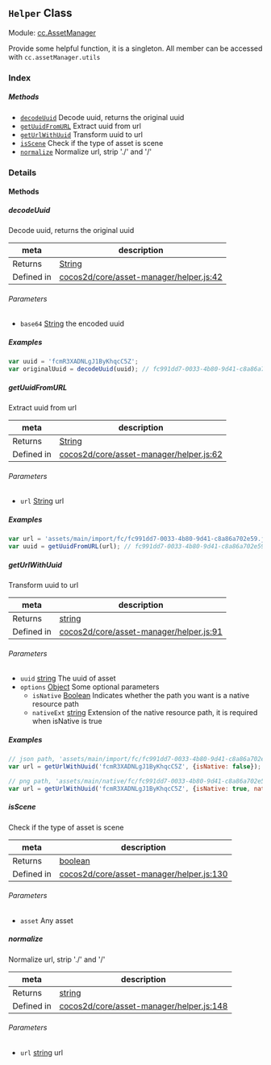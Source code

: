 ## `Helper` Class



Module: [cc.AssetManager](../modules/cc.AssetManager.md)


Provide some helpful function, it is a singleton. All member can be accessed with `cc.assetManager.utils`



### Index



##### Methods

  - [`decodeUuid`](#decodeuuid) Decode uuid, returns the original uuid
  - [`getUuidFromURL`](#getuuidfromurl) Extract uuid from url
  - [`getUrlWithUuid`](#geturlwithuuid) Transform uuid to url
  - [`isScene`](#isscene) Check if the type of asset is scene
  - [`normalize`](#normalize) Normalize url, strip './' and '/'



### Details




<!-- Method Block -->
#### Methods


##### decodeUuid

Decode uuid, returns the original uuid

| meta | description |
|------|-------------|
| Returns | <a href="https://developer.mozilla.org/en/JavaScript/Reference/Global_Objects/String" class="crosslink external" target="_blank">String</a> 
| Defined in | [cocos2d/core/asset-manager/helper.js:42](https://github.com/cocos-creator/engine/blob/793ed1e41a1e981ef927cb5ecccb6f051f942b50/cocos2d/core/asset-manager/helper.js#L42) |

###### Parameters
- `base64` <a href="https://developer.mozilla.org/en/JavaScript/Reference/Global_Objects/String" class="crosslink external" target="_blank">String</a> the encoded uuid

##### Examples

```js
var uuid = 'fcmR3XADNLgJ1ByKhqcC5Z';
var originalUuid = decodeUuid(uuid); // fc991dd7-0033-4b80-9d41-c8a86a702e59
```

##### getUuidFromURL

Extract uuid from url

| meta | description |
|------|-------------|
| Returns | <a href="https://developer.mozilla.org/en/JavaScript/Reference/Global_Objects/String" class="crosslink external" target="_blank">String</a> 
| Defined in | [cocos2d/core/asset-manager/helper.js:62](https://github.com/cocos-creator/engine/blob/793ed1e41a1e981ef927cb5ecccb6f051f942b50/cocos2d/core/asset-manager/helper.js#L62) |

###### Parameters
- `url` <a href="https://developer.mozilla.org/en/JavaScript/Reference/Global_Objects/String" class="crosslink external" target="_blank">String</a> url

##### Examples

```js
var url = 'assets/main/import/fc/fc991dd7-0033-4b80-9d41-c8a86a702e59.json';
var uuid = getUuidFromURL(url); // fc991dd7-0033-4b80-9d41-c8a86a702e59
```

##### getUrlWithUuid

Transform uuid to url

| meta | description |
|------|-------------|
| Returns | <a href="https://developer.mozilla.org/en/JavaScript/Reference/Global_Objects/String" class="crosslink external" target="_blank">string</a> 
| Defined in | [cocos2d/core/asset-manager/helper.js:91](https://github.com/cocos-creator/engine/blob/793ed1e41a1e981ef927cb5ecccb6f051f942b50/cocos2d/core/asset-manager/helper.js#L91) |

###### Parameters
- `uuid` <a href="https://developer.mozilla.org/en/JavaScript/Reference/Global_Objects/String" class="crosslink external" target="_blank">string</a> The uuid of asset
- `options` <a href="https://developer.mozilla.org/en/JavaScript/Reference/Global_Objects/Object" class="crosslink external" target="_blank">Object</a> Some optional parameters
	- `isNative` <a href="https://developer.mozilla.org/en/JavaScript/Reference/Global_Objects/Boolean" class="crosslink external" target="_blank">Boolean</a> Indicates whether the path you want is a native resource path
	- `nativeExt` <a href="https://developer.mozilla.org/en/JavaScript/Reference/Global_Objects/String" class="crosslink external" target="_blank">string</a> Extension of the native resource path, it is required when isNative is true

##### Examples

```js
// json path, 'assets/main/import/fc/fc991dd7-0033-4b80-9d41-c8a86a702e59.json';
var url = getUrlWithUuid('fcmR3XADNLgJ1ByKhqcC5Z', {isNative: false});

// png path, 'assets/main/native/fc/fc991dd7-0033-4b80-9d41-c8a86a702e59.png';
var url = getUrlWithUuid('fcmR3XADNLgJ1ByKhqcC5Z', {isNative: true, nativeExt: '.png'});
```

##### isScene

Check if the type of asset is scene

| meta | description |
|------|-------------|
| Returns | <a href="https://developer.mozilla.org/en/JavaScript/Reference/Global_Objects/Boolean" class="crosslink external" target="_blank">boolean</a> 
| Defined in | [cocos2d/core/asset-manager/helper.js:130](https://github.com/cocos-creator/engine/blob/793ed1e41a1e981ef927cb5ecccb6f051f942b50/cocos2d/core/asset-manager/helper.js#L130) |

###### Parameters
- `asset` Any asset


##### normalize

Normalize url, strip './' and '/'

| meta | description |
|------|-------------|
| Returns | <a href="https://developer.mozilla.org/en/JavaScript/Reference/Global_Objects/String" class="crosslink external" target="_blank">string</a> 
| Defined in | [cocos2d/core/asset-manager/helper.js:148](https://github.com/cocos-creator/engine/blob/793ed1e41a1e981ef927cb5ecccb6f051f942b50/cocos2d/core/asset-manager/helper.js#L148) |

###### Parameters
- `url` <a href="https://developer.mozilla.org/en/JavaScript/Reference/Global_Objects/String" class="crosslink external" target="_blank">string</a> url



